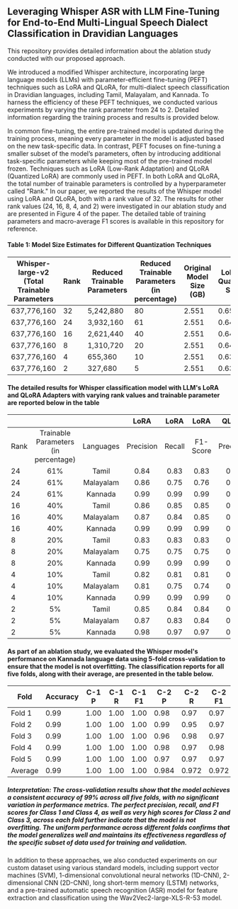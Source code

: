 ## Leveraging Whisper ASR with LLM Fine-Tuning for End-to-End Multi-Lingual Speech Dialect Classification in Dravidian Languages

This repository provides detailed information about the ablation study conducted with our proposed approach.

We introduced a modified Whisper architecture, incorporating large language models (LLMs) with parameter-efficient fine-tuning (PEFT) techniques such as LoRA and QLoRA, for multi-dialect speech classification in Dravidian languages, including Tamil, Malayalam, and Kannada. To harness the efficiency of these PEFT techniques, we conducted various experiments by varying the rank parameter from 24 to 2. Detailed information regarding the training process and results is provided below.

In common fine-tuning, the entire pre-trained model is updated during the training process, meaning every parameter in the model is adjusted based on the new task-specific data. In contrast, PEFT focuses on fine-tuning a smaller subset of the model’s parameters, often by introducing additional task-specific parameters while keeping most of the pre-trained model frozen. Techniques such as LoRA (Low-Rank Adaptation) and QLoRA (Quantized LoRA) are commonly used in PEFT. In both LoRA and QLoRA, the total number of trainable parameters is controlled by a hyperparameter called "Rank." In our paper, we reported the results of the Whisper model using LoRA and QLoRA, both with a rank value of 32. The results for other rank values (24, 16, 8, 4, and 2) were investigated in our ablation study and are presented in Figure 4 of the paper. The detailed table of training parameters and macro-average F1 scores is available in this repository for reference.

#### Table 1: Model Size Estimates for Different Quantization Techniques

|      Whisper-large-v2 (Total Trainable Parameters | Rank | Reduced Trainable  Parameters | Reduced Trainable  Parameters (in percentage) | Original Model  Size (GB) | LoRA (8-bit Quantization)  Size (GB) | QLoRA (4-bit Quantization)  Size (GB) |
|---------------------------------------------------|------|-------------------------------|-----------------------------------------------|---------------------------|--------------------------------------|---------------------------------------|
| 637,776,160                                       | 32   | 5,242,880                       | 80                                            | 2.551                     | 0.654                               | 0.337                               |
| 637,776,160                                       | 24   | 3,932,160                     | 61                                            | 2.551                     | 0.645                                | 0.332                                 |
| 637,776,160                                       | 16   | 2,621,440                     | 40                                            | 2.551                     | 0.645                                | 0.328                                 |
| 637,776,160                                       | 8    | 1,310,720                     | 20                                            | 2.551                     | 0.642                                | 0.324                                 |
| 637,776,160                                       | 4    | 655,360                       | 10                                            | 2.551                     | 0.6396                               | 0.3216                                |
| 637,776,160                                       | 2    | 327,680                       | 5                                             | 2.551                     | 0.6383                               | 0.3203                                |

#### The detailed results for Whisper classification model with LLM's LoRA and QLoRA Adapters with varying rank values and trainable parameter are reported below in the table

|      |                                        |           |    LoRA   |  LoRA  |   LoRA   |   QLoRA   |  QLoRA |   QLoRA  |
|------|:--------------------------------------:|:---------:|:---------:|:------:|:--------:|:---------:|:------:|:--------:|
| Rank | Trainable  Parameters  (in percentage) | Languages | Precision | Recall | F1-Score | Precision | Recall | F1-Score |
| 24   | 61%                                    | Tamil     | 0.84      | 0.83   | 0.83     | 0.84      | 0.83   | 0.83     |
| 24   | 61%                                    | Malayalam | 0.86      | 0.75   | 0.76     | 0.74      | 0.74   | 0.74     |
| 24   | 61%                                    | Kannada   | 0.99      | 0.99   | 0.99     | 0.99      | 0.99   | 0.99     |
| 16   | 40%                                    | Tamil     | 0.86      | 0.85   | 0.85     | 0.88      | 0.88   | 0.88     |
| 16   | 40%                                    | Malayalam | 0.87      | 0.84   | 0.85     | 0.78      | 0.75   | 0.76     |
| 16   | 40%                                    | Kannada   | 0.99      | 0.99   | 0.99     | 0.99      | 0.99   | 0.99     |
| 8    | 20%                                    | Tamil     | 0.83      | 0.83   | 0.83     | 0.78      | 0.79   | 0.78     |
| 8    | 20%                                    | Malayalam | 0.75      | 0.75   | 0.75     | 0.80      | 0.78   | 0.79     |
| 8    | 20%                                    | Kannada   | 0.99      | 0.99   | 0.99     | 0.98      | 0.98   | 0.98     |
| 4    | 10%                                    | Tamil     | 0.82      | 0.81   | 0.81     | 0.87      | 0.86   | 0.86     |
| 4    | 10%                                    | Malayalam | 0.81      | 0.75   | 0.74     | 0.91      | 0.89   | 0.90     |
| 4    | 10%                                    | Kannada   | 0.99      | 0.99   | 0.99     | 0.99      | 0.99   | 0.99     |
| 2    | 5%                                     | Tamil     | 0.85      | 0.84   | 0.84     | 0.81      | 0.80   | 0.80     |
| 2    | 5%                                     | Malayalam | 0.87      | 0.83   | 0.84     | 0.90      | 0.87   | 0.88     |
| 2    | 5%                                     | Kannada   | 0.98      | 0.97   | 0.97     | 0.97      | 0.97   | 0.97     |


#### As part of an ablation study, we evaluated the Whisper model's performance on Kannada language data using 5-fold cross-validation to ensure that the model is not overfitting. The classification reports for all five folds, along with their average, are presented in the table below.

| Fold    | Accuracy | C-1 P | C-1 R  | C-1 F1 | C-2 P | C-2 R | C-2 F1 | C-3 P | C-3 R | C-3 F1 | C-4 P | C-4 R | C-4 F1 |
|---------|----------|-------|--------|--------|-------|-------|--------|-------|-------|--------|-------|-------|--------|
| Fold 1  | 0.99     | 1.00  | 1.00   | 1.00   | 0.98  | 0.97  | 0.97   | 0.96  | 0.97  | 0.97   | 1.00  | 1.00  | 1.00   |
| Fold 2  | 0.99     | 1.00  | 1.00   | 1.00   | 0.99  | 0.95  | 0.97   | 0.95  | 0.99  | 0.97   | 1.00  | 1.00  | 1.00   |
| Fold 3  | 0.99     | 1.00  | 1.00   | 1.00   | 0.96  | 0.98  | 0.97   | 0.98  | 0.95  | 0.97   | 1.00  | 1.00  | 1.00   |
| Fold 4  | 0.99     | 1.00  | 1.00   | 1.00   | 0.98  | 0.97  | 0.98   | 0.97  | 0.98  | 0.97   | 1.00  | 1.00  | 1.00   |
| Fold 5  | 0.99     | 1.00  | 1.00   | 1.00   | 0.97  | 0.97  | 0.97   | 0.97  | 0.97  | 0.97   | 1.00  | 1.00  | 1.00   |
| Average | 0.99     | 1.00  | 1.00   | 1.00   | 0.984 | 0.972 | 0.972  | 0.964 | 0.972 | 0.97   | 1.00  | 1.00  | 1.00   |


##### **Interpretation:** The cross-validation results show that the model achieves a consistent accuracy of 99% across all five folds, with no significant variation in performance metrics. The perfect precision, recall, and F1 scores for Class 1 and Class 4, as well as very high scores for Class 2 and Class 3, across each fold further indicate that the model is not overfitting. The uniform performance across different folds confirms that the model generalizes well and maintains its effectiveness regardless of the specific subset of data used for training and validation.


In addition to these approaches, we also conducted experiments on our custom dataset using various standard models, including support vector machines (SVM), 1-dimensional convolutional neural networks (1D-CNN), 2-dimensional CNN (2D-CNN), long short-term memory (LSTM) networks, and a pre-trained automatic speech recognition (ASR) model for feature extraction and classification using the Wav2Vec2-large-XLS-R-53 model.

